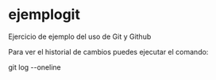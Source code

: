 ejemplogit
==========

Ejercicio de ejemplo del uso de Git y Github

Para ver el historial de cambios puedes ejecutar el comando:

git log --oneline
